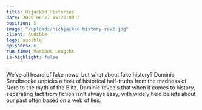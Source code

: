 ```yaml
---
title: Hijacked Histories
date: 2020-06-27 15:20:00 Z
position: 5
image: "/uploads/hichjacked-history-rev2.jpg"
client: Audible
logo: audible
episodes: 6
run-time: Various Lengths
is-highlight: false
---
```


We’ve all heard of fake news, but what about fake history? Dominic Sandbrooke unpicks a host of historical half-truths from the madness of Nero to the myth of the Blitz. Dominic reveals that when it comes to history, separating fact from fiction isn’t always easy, with widely held beliefs about our past often based on a web of lies.